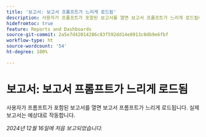 ```yaml
---
title: '보고서: 보고서 프롬프트가 느리게 로드됨'
description: 사용자가 프롬프트가 포함된 보고서를 열면 보고서 프롬프트가 느리게 로드됩니다. 실제 보고서는 예상대로 작동합니다.
hidefromtoc: true
feature: Reports and Dashboards
source-git-commit: 2a5e7d42014286c83f592dd14e8913c0db9e6fbf
workflow-type: ht
source-wordcount: '54'
ht-degree: 100%

---
```



# 보고서: 보고서 프롬프트가 느리게 로드됨

사용자가 프롬프트가 포함된 보고서를 열면 보고서 프롬프트가 느리게 로드됩니다. 실제 보고서는 예상대로 작동합니다.

_2024년 12월 16일에 처음 보고되었습니다._

